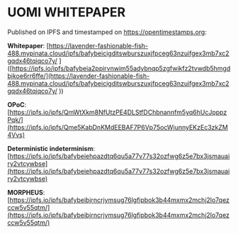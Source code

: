 # UOMI WHITEPAPER

Published on IPFS and timestamped on https://opentimestamps.org: 

**Whitepaper**: [https://lavender-fashionable-fish-488.mypinata.cloud/ipfs/bafybeicigditswburszuxjfpceg63nzuifgex3mb7xc2gqdx46tqiqco7y/
]([https://ipfs.io/ipfs/bafybeia2ppirvnwim55adybnqp5zgfwikfz2tvwdb5hmgdbjkoe6rr6ffe/](https://lavender-fashionable-fish-488.mypinata.cloud/ipfs/bafybeicigditswburszuxjfpceg63nzuifgex3mb7xc2gqdx46tqiqco7y/
))

**OPoC**: [https://ipfs.io/ipfs/QmWtXkm8NfUtzPE4DLStfDChbnannfm5yq6hUcJpppzPqk/](https://ipfs.io/ipfs/Qme5KabDnKMdEEBAF7P6Vp75ocWjunnyEKzEc3zkZM4Vvs)

**Deterministic indeterminism**: [https://ipfs.io/ipfs/bafybeiehpazdtq6qu5a77v77s32ozfwg6z5e7bx3jsmauairy2vtcywbse](https://ipfs.io/ipfs/bafybeiehpazdtq6qu5a77v77s32ozfwg6z5e7bx3jsmauairy2vtcywbse)

**MORPHEUS**: [https://ipfs.io/ipfs/bafybeibjrncrjymsug76lgfipbok3b44mxmx2mchj2lo7qezccw5v55qtm/](https://ipfs.io/ipfs/bafybeibjrncrjymsug76lgfipbok3b44mxmx2mchj2lo7qezccw5v55qtm/)
